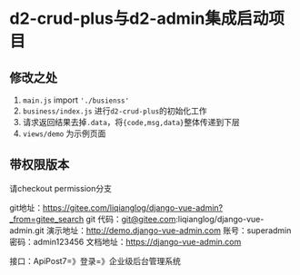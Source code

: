 # d2-crud-plus与d2-admin集成启动项目

## 修改之处
1. `main.js` import `'./busienss'`
2. `business/index.js` 进行`d2-crud-plus`的初始化工作
3. 请求返回结果去掉`.data`，将`{code,msg,data}`整体传递到下层
4. `views/demo` 为示例页面


## 带权限版本
请checkout permission分支


git地址：https://gitee.com/liqianglog/django-vue-admin?_from=gitee_search
git 代码：git@gitee.com:liqianglog/django-vue-admin.git
演示地址：http://demo.django-vue-admin.com
	账号：superadmin  	密码：admin123456
文档地址：https://django-vue-admin.com

接口：ApiPost7=》登录=》企业级后台管理系统